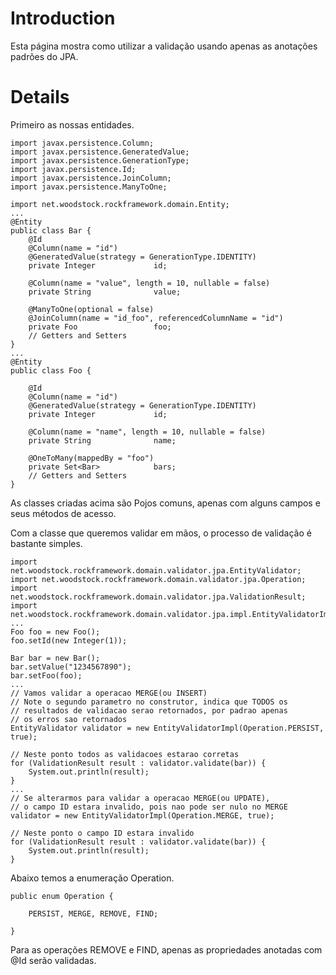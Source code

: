 # Introduction #

Esta página mostra como utilizar a validação usando apenas as anotações padrões do JPA.


# Details #

Primeiro as nossas entidades.
```
import javax.persistence.Column;
import javax.persistence.GeneratedValue;
import javax.persistence.GenerationType;
import javax.persistence.Id;
import javax.persistence.JoinColumn;
import javax.persistence.ManyToOne;

import net.woodstock.rockframework.domain.Entity;
...
@Entity
public class Bar {
	@Id
	@Column(name = "id")
	@GeneratedValue(strategy = GenerationType.IDENTITY)
	private Integer				id;

	@Column(name = "value", length = 10, nullable = false)
	private String				value;

	@ManyToOne(optional = false)
	@JoinColumn(name = "id_foo", referencedColumnName = "id")
	private Foo					foo;
	// Getters and Setters
}
...
@Entity
public class Foo {

	@Id
	@Column(name = "id")
	@GeneratedValue(strategy = GenerationType.IDENTITY)
	private Integer				id;

	@Column(name = "name", length = 10, nullable = false)
	private String				name;

	@OneToMany(mappedBy = "foo")
	private Set<Bar>			bars;
	// Getters and Setters
}
```

As classes criadas acima são Pojos comuns, apenas com alguns campos e seus métodos de acesso.

Com a classe que queremos validar em mãos, o processo de validação é bastante simples.
```
import net.woodstock.rockframework.domain.validator.jpa.EntityValidator;
import net.woodstock.rockframework.domain.validator.jpa.Operation;
import net.woodstock.rockframework.domain.validator.jpa.ValidationResult;
import net.woodstock.rockframework.domain.validator.jpa.impl.EntityValidatorImpl;
...
Foo foo = new Foo();
foo.setId(new Integer(1));

Bar bar = new Bar();
bar.setValue("1234567890");
bar.setFoo(foo);
...
// Vamos validar a operacao MERGE(ou INSERT)
// Note o segundo parametro no construtor, indica que TODOS os
// resultados de validacao serao retornados, por padrao apenas
// os erros sao retornados
EntityValidator validator = new EntityValidatorImpl(Operation.PERSIST, true);

// Neste ponto todos as validacoes estarao corretas
for (ValidationResult result : validator.validate(bar)) {
	System.out.println(result);
}
...
// Se alterarmos para validar a operacao MERGE(ou UPDATE),
// o campo ID estara invalido, pois nao pode ser nulo no MERGE
validator = new EntityValidatorImpl(Operation.MERGE, true);

// Neste ponto o campo ID estara invalido
for (ValidationResult result : validator.validate(bar)) {
	System.out.println(result);
}
```

Abaixo temos a enumeração Operation.
```
public enum Operation {

	PERSIST, MERGE, REMOVE, FIND;

}
```

Para as operações REMOVE e FIND, apenas as propriedades anotadas com @Id serão validadas.